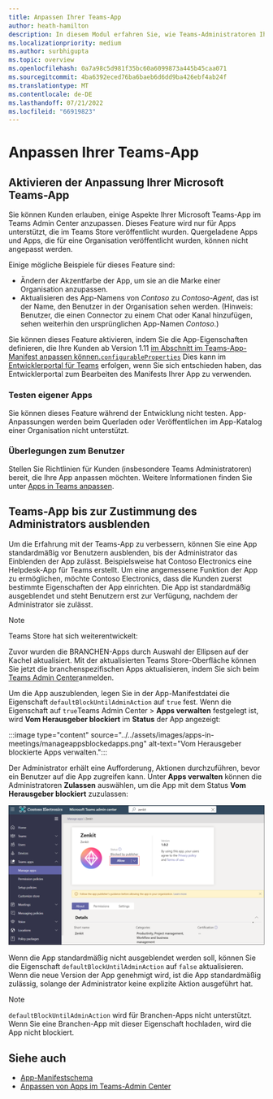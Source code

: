 ```yaml
---
title: Anpassen Ihrer Teams-App
author: heath-hamilton
description: In diesem Modul erfahren Sie, wie Teams-Administratoren Ihre Teams-App für ihre Organisation anpassen und die Teams-App ausblenden können, bis der Administrator dies genehmigt.
ms.localizationpriority: medium
ms.author: surbhigupta
ms.topic: overview
ms.openlocfilehash: 0a7a98c5d981f35bc60a6099873a445b45caa071
ms.sourcegitcommit: 4ba6392eced76ba6baeb6d6dd9ba426ebf4ab24f
ms.translationtype: MT
ms.contentlocale: de-DE
ms.lasthandoff: 07/21/2022
ms.locfileid: "66919823"
---
```

# <a name="customize-your-teams-app"></a>Anpassen Ihrer Teams-App

## <a name="enable-your-microsoft-teams-app-to-be-customized"></a>Aktivieren der Anpassung Ihrer Microsoft Teams-App

Sie können Kunden erlauben, einige Aspekte Ihrer Microsoft Teams-App im Teams Admin Center anzupassen. Dieses Feature wird nur für Apps unterstützt, die im Teams Store veröffentlicht wurden. Quergeladene Apps und Apps, die für eine Organisation veröffentlicht wurden, können nicht angepasst werden.

Einige mögliche Beispiele für dieses Feature sind:

* Ändern der Akzentfarbe der App, um sie an die Marke einer Organisation anzupassen.
* Aktualisieren des App-Namens von *Contoso* zu *Contoso-Agent*, das ist der Name, den Benutzer in der Organisation sehen werden. (Hinweis: Benutzer, die einen Connector zu einem Chat oder Kanal hinzufügen, sehen weiterhin den ursprünglichen App-Namen *Contoso*.)

Sie können dieses Feature aktivieren, indem Sie die App-Eigenschaften definieren, die Ihre Kunden ab Version 1.11 [im Abschnitt im Teams-App-Manifest anpassen können.`configurableProperties`](/microsoftteams/platform/resources/schema/manifest-schema#configurableproperties) Dies kann im [Entwicklerportal für Teams](https://dev.teams.microsoft.com/home) erfolgen, wenn Sie sich entschieden haben, das Entwicklerportal zum Bearbeiten des Manifests Ihrer App zu verwenden.

### <a name="test-your-app"></a>Testen eigener Apps

Sie können dieses Feature während der Entwicklung nicht testen. App-Anpassungen werden beim Querladen oder Veröffentlichen im App-Katalog einer Organisation nicht unterstützt.

### <a name="user-considerations"></a>Überlegungen zum Benutzer

Stellen Sie Richtlinien für Kunden (insbesondere Teams Administratoren) bereit, die Ihre App anpassen möchten. Weitere Informationen finden Sie unter [Apps in Teams anpassen](/MicrosoftTeams/customize-apps).

## <a name="hide-teams-app-until-admin-approves"></a>Teams-App bis zur Zustimmung des Administrators ausblenden

Um die Erfahrung mit der Teams-App zu verbessern, können Sie eine App standardmäßig vor Benutzern ausblenden, bis der Administrator das Einblenden der App zulässt. Beispielsweise hat Contoso Electronics eine Helpdesk-App für Teams erstellt. Um eine angemessene Funktion der App zu ermöglichen, möchte Contoso Electronics, dass die Kunden zuerst bestimmte Eigenschaften der App einrichten. Die App ist standardmäßig ausgeblendet und steht Benutzern erst zur Verfügung, nachdem der Administrator sie zulässt.

> [!NOTE]
> Teams Store hat sich weiterentwickelt:
> 
> Zuvor wurden die BRANCHEN-Apps durch Auswahl der Ellipsen auf der Kachel aktualisiert. Mit der aktualisierten Teams Store-Oberfläche können Sie jetzt die branchenspezifischen Apps aktualisieren, indem Sie sich beim [Teams Admin Center](https://admin.teams.microsoft.com)anmelden.

Um die App auszublenden, legen Sie in der App-Manifestdatei die Eigenschaft `defaultBlockUntilAdminAction` auf `true` fest. Wenn die Eigenschaft auf `true`Teams Admin Center > **Apps verwalten** festgelegt ist, wird **Vom Herausgeber blockiert** im **Status** der App angezeigt:

:::image type="content" source="../../assets/images/apps-in-meetings/manageappsblockedapps.png" alt-text="Vom Herausgeber blockierte Apps verwalten.":::

Der Administrator erhält eine Aufforderung, Aktionen durchzuführen, bevor ein Benutzer auf die App zugreifen kann. Unter **Apps verwalten** können die Administratoren **Zulassen** auswählen, um die App mit dem Status **Vom Herausgeber blockiert** zuzulassen:

![Verwalten von Apps](../../assets/images/apps-in-meetings/manageapp.png)

Wenn die App standardmäßig nicht ausgeblendet werden soll, können Sie die Eigenschaft `defaultBlockUntilAdminAction` auf `false` aktualisieren. Wenn die neue Version der App genehmigt wird, ist die App standardmäßig zulässig, solange der Administrator keine explizite Aktion ausgeführt hat.

> [!NOTE]
> `defaultBlockUntilAdminAction` wird für Branchen-Apps nicht unterstützt. Wenn Sie eine Branchen-App mit dieser Eigenschaft hochladen, wird die App nicht blockiert.

## <a name="see-also"></a>Siehe auch

* [App-Manifestschema](/microsoftteams/platform/resources/schema/manifest-schema)
* [Anpassen von Apps im Teams-Admin Center](/MicrosoftTeams/customize-apps)
